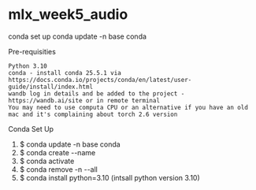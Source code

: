 # mlx_week5_audio

conda set up 
conda update -n base conda

Pre-requisities

    Python 3.10
    conda - install conda 25.5.1 via https://docs.conda.io/projects/conda/en/latest/user-guide/install/index.html
    wandb log in details and be added to the project - https://wandb.ai/site or in remote terminal
    You may need to use computa CPU or an alternative if you have an old mac and it's complaining about torch 2.6 version

Conda Set Up 

1. $ conda update -n base conda
2. $ conda create --name <my-env>
2. $ conda activate <my-env>
3. $ conda remove -n <my-env> --all
4. $ conda install python=3.10 (intsall python version 3.10)



